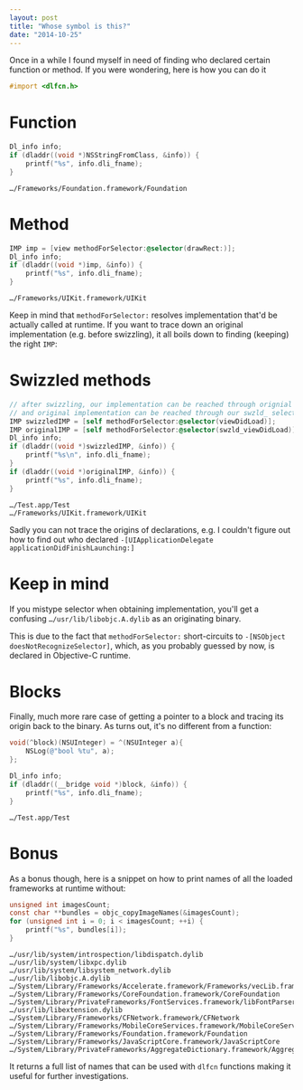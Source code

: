 ```yaml
---
layout: post
title: "Whose symbol is this?"
date: "2014-10-25"
---
```


Once in a while I found myself in need of finding who declared certain function or method. If you were wondering, here is how you can do it

```objective-c
#import <dlfcn.h>
```

# Function

```objective-c
Dl_info info;
if (dladdr((void *)NSStringFromClass, &info)) {
    printf("%s", info.dli_fname);
}
```

```
…/Frameworks/Foundation.framework/Foundation
```

# Method

```objective-c
IMP imp = [view methodForSelector:@selector(drawRect:)];
Dl_info info;
if (dladdr((void *)imp, &info)) {
    printf("%s", info.dli_fname);
}
```

```
…/Frameworks/UIKit.framework/UIKit
```

Keep in mind that `methodForSelector:` resolves implementation that'd be actually called at runtime.
If you want to trace down an original implementation (e.g. before swizzling), it all boils down to finding (keeping) the right `IMP`:

# Swizzled methods

```objective-c
// after swizzling, our implementation can be reached through orignial selector
// and original implementation can be reached through our swzld_ selector
IMP swizzledIMP = [self methodForSelector:@selector(viewDidLoad)];
IMP originalIMP = [self methodForSelector:@selector(swzld_viewDidLoad)];
Dl_info info;
if (dladdr((void *)swizzledIMP, &info)) {
    printf("%s\n", info.dli_fname);
}
if (dladdr((void *)originalIMP, &info)) {
    printf("%s", info.dli_fname);
}
```

```
…/Test.app/Test
…/Frameworks/UIKit.framework/UIKit
```

Sadly you can not trace the origins of declarations, e.g. I couldn't figure out how to find out who declared `-[UIApplicationDelegate applicationDidFinishLaunching:]`

# Keep in mind

If you mistype selector when obtaining implementation, you'll get a confusing `…/usr/lib/libobjc.A.dylib` as an originating binary.

This is due to the fact that `methodForSelector:` short-circuits to `-[NSObject doesNotRecognizeSelector]`, which, as you probably guessed by now, is declared in Objective-C runtime.

# Blocks

Finally, much more rare case of getting a pointer to a block and tracing its origin back to the binary. As turns out, it's no different from a function:

```objective-c
void(^block)(NSUInteger) = ^(NSUInteger a){
    NSLog(@"bool %tu", a);
};

Dl_info info;
if (dladdr((__bridge void *)block, &info)) {
    printf("%s", info.dli_fname);
}
```

```
…/Test.app/Test
```

# Bonus

As a bonus though, here is a snippet on how to print names of all the loaded frameworks at runtime without:

```objective-c
unsigned int imagesCount;
const char **bundles = objc_copyImageNames(&imagesCount);
for (unsigned int i = 0; i < imagesCount; ++i) {
    printf("%s", bundles[i]);
}
```

```
…/usr/lib/system/introspection/libdispatch.dylib
…/usr/lib/system/libxpc.dylib
…/usr/lib/system/libsystem_network.dylib
…/usr/lib/libobjc.A.dylib
…/System/Library/Frameworks/Accelerate.framework/Frameworks/vecLib.framework/libLinearAlgebra.dylib
…/System/Library/Frameworks/CoreFoundation.framework/CoreFoundation
…/System/Library/PrivateFrameworks/FontServices.framework/libFontParser.dylib
…/usr/lib/libextension.dylib
…/System/Library/Frameworks/CFNetwork.framework/CFNetwork
…/System/Library/Frameworks/MobileCoreServices.framework/MobileCoreServices
…/System/Library/Frameworks/Foundation.framework/Foundation
…/System/Library/Frameworks/JavaScriptCore.framework/JavaScriptCore
…/System/Library/PrivateFrameworks/AggregateDictionary.framework/AggregateDictionary
```

It returns a full list of names that can be used with `dlfcn` functions making it useful for further investigations.
